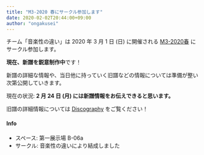 ```yaml
---
title: "M3-2020 春にサークル参加します"
date: 2020-02-02T20:44:00+09:00
author: "ongakusei"
---
```


チーム「音楽性の違い」は 2020 年 3 月 1 日 (日) に開催される [M3-2020春](http://www.m3net.jp/) にサークル参加します。

**現在、新譜を鋭意制作中**です！

新譜の詳細な情報や、当日他に持っていく旧譜などの情報については準備が整い次第公開していきます。

現在の状況: **2 月 24 日 (月) には新譜情報をお伝えできると思います。**

旧譜の詳細情報については [Discography](/works/) をご覧ください！

#### Info

- スペース: 第一展示場 B-06a
- サークル: 音楽性の違いにより結成しました

